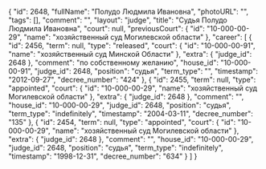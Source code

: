 {
    "id": 2648,
    "fullName": "Полудо Людмила Ивановна",
    "photoURL": "",
    "tags": [],
    "comment": "",
    "layout": "judge",
    "title": "Судья Полудо Людмила Ивановна",
    "court": null,
    "previousCourt": {
        "id": "10-000-00-29",
        "name": "хозяйственный суд Могилевской области"
    },
    "career": [
        {
            "id": 2456,
            "term": null,
            "type": "released",
            "court": {
                "id": "10-000-00-91",
                "name": "хозяйственный суд Минской Области"
            },
            "extra": {
                "judge_id": 2648
            },
            "comment": "по собственному желанию",
            "house_id": "10-000-00-91",
            "judge_id": 2648,
            "position": "судья",
            "term_type": "",
            "timestamp": "2012-09-27",
            "decree_number": "424"
        },
        {
            "id": 2455,
            "term": null,
            "type": "appointed",
            "court": {
                "id": "10-000-00-29",
                "name": "хозяйственный суд Могилевской области"
            },
            "extra": {
                "judge_id": 2648
            },
            "comment": "",
            "house_id": "10-000-00-29",
            "judge_id": 2648,
            "position": "судья",
            "term_type": "indefinitely",
            "timestamp": "2004-03-11",
            "decree_number": "135"
        },
        {
            "id": 2454,
            "term": null,
            "type": "appointed",
            "court": {
                "id": "10-000-00-29",
                "name": "хозяйственный суд Могилевской области"
            },
            "extra": {
                "judge_id": 2648
            },
            "comment": "",
            "house_id": "10-000-00-29",
            "judge_id": 2648,
            "position": "судья",
            "term_type": "indefinitely",
            "timestamp": "1998-12-31",
            "decree_number": "634"
        }
    ]
}